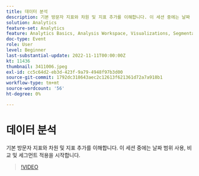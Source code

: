 ```yaml
---
title: 데이터 분석
description: 기본 방문자 지표와 차원 및 지표 추가를 이해합니다. 이 세션 중에는 날짜 범위 사용, 비교 및 세그먼트 적용을 시작합니다.
solution: Analytics
feature-set: Analytics
feature: Analytics Basics, Analysis Workspace, Visualizations, Segmentation, Metrics
doc-type: Event
role: User
level: Beginner
last-substantial-update: 2022-11-11T00:00:00Z
kt: 11436
thumbnail: 3411006.jpeg
exl-id: cc5c64d2-eb3d-423f-9a79-4948f97b3d00
source-git-commit: 1792dc318643aec2c12613f621361d72a7a918b1
workflow-type: tm+mt
source-wordcount: '56'
ht-degree: 0%

---
```


# 데이터 분석

기본 방문자 지표와 차원 및 지표 추가를 이해합니다. 이 세션 중에는 날짜 범위 사용, 비교 및 세그먼트 적용을 시작합니다.

>[!VIDEO](https://video.tv.adobe.com/v/3411006/?quality=12&learn=on)
